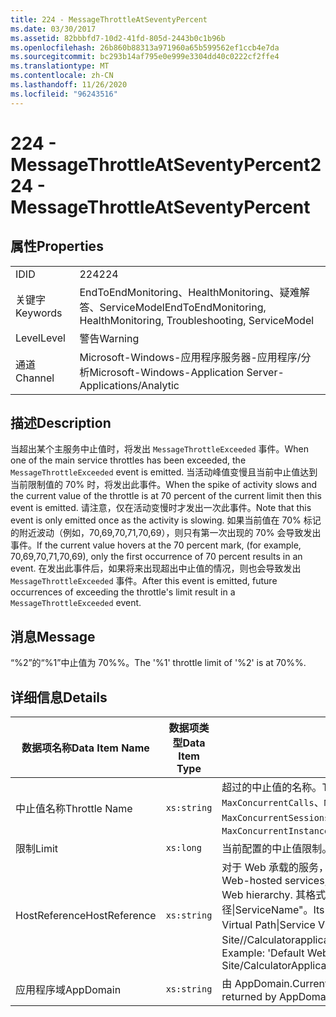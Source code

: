 ```yaml
---
title: 224 - MessageThrottleAtSeventyPercent
ms.date: 03/30/2017
ms.assetid: 82bbbfd7-10d2-41fd-805d-2443b0c1b96b
ms.openlocfilehash: 26b860b88313a971960a65b599562ef1ccb4e7da
ms.sourcegitcommit: bc293b14af795e0e999e3304dd40c0222cf2ffe4
ms.translationtype: MT
ms.contentlocale: zh-CN
ms.lasthandoff: 11/26/2020
ms.locfileid: "96243516"
---
```

# <a name="224---messagethrottleatseventypercent"></a><span data-ttu-id="ae162-102">224 - MessageThrottleAtSeventyPercent</span><span class="sxs-lookup"><span data-stu-id="ae162-102">224 - MessageThrottleAtSeventyPercent</span></span>

## <a name="properties"></a><span data-ttu-id="ae162-103">属性</span><span class="sxs-lookup"><span data-stu-id="ae162-103">Properties</span></span>  
  
|||  
|-|-|  
|<span data-ttu-id="ae162-104">ID</span><span class="sxs-lookup"><span data-stu-id="ae162-104">ID</span></span>|<span data-ttu-id="ae162-105">224</span><span class="sxs-lookup"><span data-stu-id="ae162-105">224</span></span>|  
|<span data-ttu-id="ae162-106">关键字</span><span class="sxs-lookup"><span data-stu-id="ae162-106">Keywords</span></span>|<span data-ttu-id="ae162-107">EndToEndMonitoring、HealthMonitoring、疑难解答、ServiceModel</span><span class="sxs-lookup"><span data-stu-id="ae162-107">EndToEndMonitoring, HealthMonitoring, Troubleshooting, ServiceModel</span></span>|  
|<span data-ttu-id="ae162-108">Level</span><span class="sxs-lookup"><span data-stu-id="ae162-108">Level</span></span>|<span data-ttu-id="ae162-109">警告</span><span class="sxs-lookup"><span data-stu-id="ae162-109">Warning</span></span>|  
|<span data-ttu-id="ae162-110">通道</span><span class="sxs-lookup"><span data-stu-id="ae162-110">Channel</span></span>|<span data-ttu-id="ae162-111">Microsoft-Windows-应用程序服务器-应用程序/分析</span><span class="sxs-lookup"><span data-stu-id="ae162-111">Microsoft-Windows-Application Server-Applications/Analytic</span></span>|  
  
## <a name="description"></a><span data-ttu-id="ae162-112">描述</span><span class="sxs-lookup"><span data-stu-id="ae162-112">Description</span></span>  

 <span data-ttu-id="ae162-113">当超出某个主服务中止值时，将发出 `MessageThrottleExceeded` 事件。</span><span class="sxs-lookup"><span data-stu-id="ae162-113">When one of the main service throttles has been exceeded, the `MessageThrottleExceeded` event is emitted.</span></span> <span data-ttu-id="ae162-114">当活动峰值变慢且当前中止值达到当前限制值的 70% 时，将发出此事件。</span><span class="sxs-lookup"><span data-stu-id="ae162-114">When the spike of activity slows and the current value of the throttle is at 70 percent of the current limit then this event is emitted.</span></span> <span data-ttu-id="ae162-115">请注意，仅在活动变慢时才发出一次此事件。</span><span class="sxs-lookup"><span data-stu-id="ae162-115">Note that this event is only emitted once as the activity is slowing.</span></span> <span data-ttu-id="ae162-116">如果当前值在 70% 标记的附近波动（例如，70,69,70,71,70,69），则只有第一次出现的 70% 会导致发出事件。</span><span class="sxs-lookup"><span data-stu-id="ae162-116">If the current value hovers at the 70 percent mark, (for example, 70,69,70,71,70,69), only the first occurrence of 70 percent results in an event.</span></span> <span data-ttu-id="ae162-117">在发出此事件后，如果将来出现超出中止值的情况，则也会导致发出 `MessageThrottleExceeded` 事件。</span><span class="sxs-lookup"><span data-stu-id="ae162-117">After this event is emitted, future occurrences of exceeding the throttle's limit result in a `MessageThrottleExceeded` event.</span></span>  
  
## <a name="message"></a><span data-ttu-id="ae162-118">消息</span><span class="sxs-lookup"><span data-stu-id="ae162-118">Message</span></span>  

 <span data-ttu-id="ae162-119">“%2”的“%1”中止值为 70%%。</span><span class="sxs-lookup"><span data-stu-id="ae162-119">The '%1' throttle limit of '%2' is at 70%%.</span></span>  
  
## <a name="details"></a><span data-ttu-id="ae162-120">详细信息</span><span class="sxs-lookup"><span data-stu-id="ae162-120">Details</span></span>  
  
|<span data-ttu-id="ae162-121">数据项名称</span><span class="sxs-lookup"><span data-stu-id="ae162-121">Data Item Name</span></span>|<span data-ttu-id="ae162-122">数据项类型</span><span class="sxs-lookup"><span data-stu-id="ae162-122">Data Item Type</span></span>|<span data-ttu-id="ae162-123">描述</span><span class="sxs-lookup"><span data-stu-id="ae162-123">Description</span></span>|  
|--------------------|--------------------|-----------------|  
|<span data-ttu-id="ae162-124">中止值名称</span><span class="sxs-lookup"><span data-stu-id="ae162-124">Throttle Name</span></span>|`xs:string`|<span data-ttu-id="ae162-125">超过的中止值的名称。</span><span class="sxs-lookup"><span data-stu-id="ae162-125">The name of the throttle that has been exceeded.</span></span> <span data-ttu-id="ae162-126">`MaxConcurrentCalls`、`MaxConcurrentInstances` 或 `MaxConcurrentSessions`。</span><span class="sxs-lookup"><span data-stu-id="ae162-126">Either `MaxConcurrentCalls`, `MaxConcurrentInstances`, or `MaxConcurrentSessions`,</span></span>|  
|<span data-ttu-id="ae162-127">限制</span><span class="sxs-lookup"><span data-stu-id="ae162-127">Limit</span></span>|`xs:long`|<span data-ttu-id="ae162-128">当前配置的中止值限制。</span><span class="sxs-lookup"><span data-stu-id="ae162-128">The currently configured limit of the throttle.</span></span>|  
|<span data-ttu-id="ae162-129">HostReference</span><span class="sxs-lookup"><span data-stu-id="ae162-129">HostReference</span></span>|`xs:string`|<span data-ttu-id="ae162-130">对于 Web 承载的服务，此字段唯一标识 Web 层次结构中的服务。</span><span class="sxs-lookup"><span data-stu-id="ae162-130">For Web-hosted services, this field uniquely identifies the service in the Web hierarchy.</span></span> <span data-ttu-id="ae162-131">其格式定义为 "网站名称应用程序虚拟路径&#124;服务虚拟路径&#124;ServiceName"。</span><span class="sxs-lookup"><span data-stu-id="ae162-131">Its format is defined as 'Web Site Name Application Virtual Path&#124;Service Virtual Path&#124;ServiceName'.</span></span> <span data-ttu-id="ae162-132">示例： "Default Web Site//Calculatorapplication&#124;/CalculatorService.svc&#124;CalculatorService"。</span><span class="sxs-lookup"><span data-stu-id="ae162-132">Example: 'Default Web Site/CalculatorApplication&#124;/CalculatorService.svc&#124;CalculatorService'.</span></span>|  
|<span data-ttu-id="ae162-133">应用程序域</span><span class="sxs-lookup"><span data-stu-id="ae162-133">AppDomain</span></span>|`xs:string`|<span data-ttu-id="ae162-134">由 AppDomain.CurrentDomain.FriendlyName 返回的字符串。</span><span class="sxs-lookup"><span data-stu-id="ae162-134">The string returned by AppDomain.CurrentDomain.FriendlyName.</span></span>|
